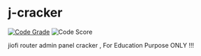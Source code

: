 # j-cracker

[![Code Grade](https://www.code-inspector.com/project/15212/status/svg)](https://frontend.code-inspector.com/public/project/15212/j-cracker/dashboard)
![Code Score](https://www.code-inspector.com/project/15212/score/svg)

jiofi router admin panel cracker , For Education Purpose ONLY !!!
